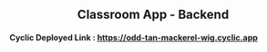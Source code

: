 <h2 align="center">Classroom App - Backend</h2>
<h4>Cyclic Deployed Link : <a href="https://odd-tan-mackerel-wig.cyclic.app">https://odd-tan-mackerel-wig.cyclic.app</a></h4>
